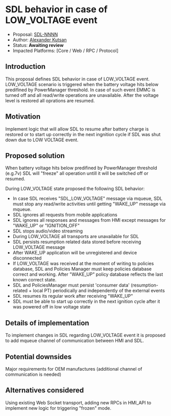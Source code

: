 # SDL behavior in case of LOW_VOLTAGE event

* Proposal: [SDL-NNNN](NNNN-filename.md)
* Author: [Alexander Kutsan](https://github.com/LuxoftAKutsan)
* Status: **Awaiting review**
* Impacted Platforms: [Core / Web / RPC / Protocol]

## Introduction

This proposal defines SDL behavior in case of LOW_VOLTAGE event.
LOW_VOLTAGE scenario is triggered when the battery voltage hits below predifined by PowerManager threshold. 
In case of such event EMMC is turned off and all read/write operations are unavailable. After the voltage level is restored all oprations are resumed.

## Motivation

Implement logic that will allow SDL to resume after battery charge is restored or to start up correctly in the next ingnition cycle if SDL was shut down due to LOW VOLTAGE event. 

## Proposed solution

 When battery voltage hits below predifined by PowerManager threshold (e.g.7v) SDL will "freeze" all operation untill it will be switched off or resumed.  
 
 During LOW_VOLTAGE state proposed the following SDL behavior:
 
* In case SDL receives "SDL_LOW_VOLTAGE" message via mqueue, SDL must stop any read/write activities until getting "WAKE_UP" message via mqueue.
* SDL ignores all requests from mobile applications
* SDL ignores all responses and messages from HMI except messages for "WAKE_UP" or "IGNITION_OFF"
* SDL stops audio/video streaming
* During LOW_VOLTAGE all transports are unavailable for SDL
* SDL persists resumption related data stored before receiving LOW_VOLTAGE message
* After WAKE_UP application will be unregistered and device disconnected
* If LOW_VOLTAGE was received at the moment of writing to policies database, SDL and Policies Manager must keep policies database correct and working. After "WAKE_UP" policy database reflects the last known correct state.
* SDL and PoliciesManager must persist 'consumer data' (resumption-related + local PT) periodically and independently of the external events
* SDL resumes its regular work after receiving "WAKE_UP"
* SDL must be able to start up correctly in the next ignition cycle after it was powered off in low voltage state  


## Details of implementation  
To implement changes in SDL regarding LOW_VOLTAGE event it is proposed to add mqueue channel of communication between HMI and SDL.

## Potential downsides  
Major requirements for OEM manufactures (additional channel of communication is needed) 

## Alternatives considered  
Using existing Web Socket transport, adding new RPCs in HMI_API to implement new logic for triggering "frozen" mode.


